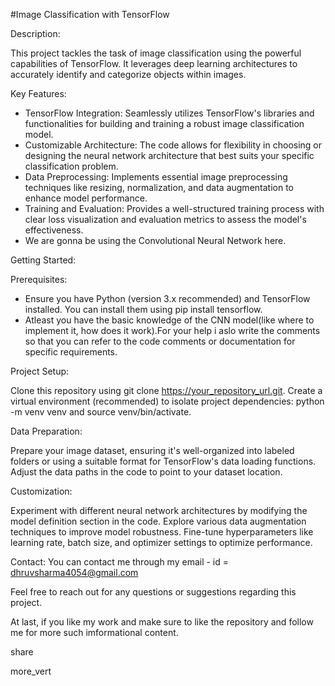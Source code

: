 #Image Classification with TensorFlow

Description:

This project tackles the task of image classification using the powerful capabilities of TensorFlow. It leverages deep learning architectures to accurately identify and categorize objects within images.

Key Features:

- TensorFlow Integration: Seamlessly utilizes TensorFlow's libraries and functionalities for building and training a robust image classification model.
- Customizable Architecture: The code allows for flexibility in choosing or designing the neural network architecture that best suits your specific classification problem.
- Data Preprocessing: Implements essential image preprocessing techniques like resizing, normalization, and data augmentation to enhance model performance.
- Training and Evaluation: Provides a well-structured training process with clear loss visualization and evaluation metrics to assess the model's effectiveness.
- We are gonna be using the Convolutional Neural Network here.
  
Getting Started:

Prerequisites:

- Ensure you have Python (version 3.x recommended) and TensorFlow installed. You can install them using pip install tensorflow.
- Atleast you have the basic knowledge of the CNN model(like where to implement it, how does it work).For your help i aslo write the comments so that you can refer to the code comments or documentation for specific requirements.

Project Setup:

Clone this repository using git clone https://your_repository_url.git.
Create a virtual environment (recommended) to isolate project dependencies: python -m venv venv and source venv/bin/activate.

Data Preparation:

Prepare your image dataset, ensuring it's well-organized into labeled folders or using a suitable format for TensorFlow's data loading functions.
Adjust the data paths in the code to point to your dataset location.

Customization:

Experiment with different neural network architectures by modifying the model definition section in the code.
Explore various data augmentation techniques to improve model robustness.
Fine-tune hyperparameters like learning rate, batch size, and optimizer settings to optimize performance.

Contact: You can contact me through my email - id = dhruvsharma4054@gmail.com

Feel free to reach out for any questions or suggestions regarding this project.

At last, if you like my work and make sure to like the repository and follow me for more such imformational content.

share


more_vert

